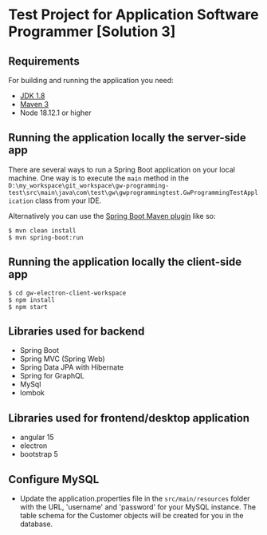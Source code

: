 # Test Project for Application Software Programmer [Solution 3]

## Requirements

For building and running the application you need:

- [JDK 1.8](http://www.oracle.com/technetwork/java/javase/downloads/jdk8-downloads-2133151.html)
- [Maven 3](https://maven.apache.org)
- Node 18.12.1 or higher

## Running the application locally the server-side app

There are several ways to run a Spring Boot application on your local machine. One way is to execute the `main` method in the `D:\my_workspace\git_workspace\gw-programming-test\src\main\java\com\test\gw\gwprogrammingtest.GwProgrammingTestApplication` class from your IDE.

Alternatively you can use the [Spring Boot Maven plugin](https://docs.spring.io/spring-boot/docs/current/reference/html/build-tool-plugins-maven-plugin.html) like so:

```shell
$ mvn clean install
$ mvn spring-boot:run
```
## Running the application locally the client-side app

```shell
$ cd gw-electron-client-workspace
$ npm install
$ npm start
```

## Libraries used for backend
- Spring Boot
- Spring MVC (Spring Web)
- Spring Data JPA with Hibernate
- Spring for GraphQL
- MySql
- lombok
## Libraries used for frontend/desktop application
- angular 15
- electron
- bootstrap 5

## Configure MySQL
- Update the application.properties file in the `src/main/resources` folder with the URL, 'username' and 'password' for your MySQL instance. The table schema for the Customer objects will be created for you in the database.